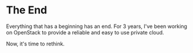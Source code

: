 The End
=======

Everything that has a beginning has an end. For 3 years, I've been working on OpenStack to provide a reliable and easy to use private cloud.

Now, it's time to rethink. 
